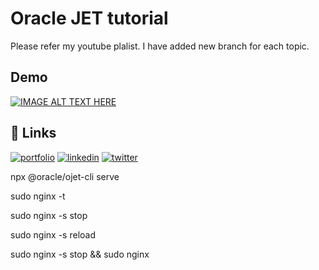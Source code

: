 
# Oracle JET tutorial

Please refer my youtube plalist. I have added new branch for each topic.


## Demo

[![IMAGE ALT TEXT HERE](https://i.ytimg.com/vi/YYVz-7O4ivk/hqdefault.jpg?sqp=-oaymwEXCNACELwBSFryq4qpAwkIARUAAIhCGAE=&rs=AOn4CLA32j1eg9CMbNCpDukpMCo_Ml6XZg)](https://www.youtube.com/playlist?list=PLPUfPEZFL5imAv5fUhmsPday_823PP074)


## 🔗 Links
[![portfolio](https://img.shields.io/badge/my_portfolio-000?style=for-the-badge&logo=ko-fi&logoColor=white)](https://katherineoelsner.com/)
[![linkedin](https://img.shields.io/badge/linkedin-0A66C2?style=for-the-badge&logo=linkedin&logoColor=white)](https://www.linkedin.com/in/mohdahshandanish/)
[![twitter](https://img.shields.io/badge/twitter-1DA1F2?style=for-the-badge&logo=twitter&logoColor=white)](https://x.com/mailtodanish)

npx @oracle/ojet-cli serve

sudo nginx -t

sudo  nginx -s stop

sudo  nginx -s reload

sudo nginx -s stop && sudo nginx
